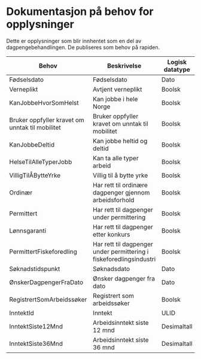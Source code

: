# Dokumentasjon på behov for opplysninger

Dette er opplysninger som blir innhentet som en del av dagpengebehandlingen. De publiseres som behov på rapiden.

|Behov|Beskrivelse|Logisk datatype|Datatype|
|---|---|---|---|
|Fødselsdato | Fødselsdato | Dato|LocalDate|
|Verneplikt | Avtjent verneplikt | Boolsk|boolean|
|KanJobbeHvorSomHelst | Kan jobbe i hele Norge | Boolsk|boolean|
|Bruker oppfyller kravet om unntak til mobilitet | Bruker oppfyller kravet om unntak til mobilitet | Boolsk|boolean|
|KanJobbeDeltid | Kan jobbe heltid og deltid | Boolsk|boolean|
|HelseTilAlleTyperJobb | Kan ta alle typer arbeid | Boolsk|boolean|
|VilligTilÅBytteYrke | Villig til å bytte yrke | Boolsk|boolean|
|Ordinær | Har rett til ordinære dagpenger gjennom arbeidsforhold | Boolsk|boolean|
|Permittert | Har rett til dagpenger under permittering | Boolsk|boolean|
|Lønnsgaranti | Har rett til dagpenger etter konkurs | Boolsk|boolean|
|PermittertFiskeforedling | Har rett til dagpenger under permittering i fiskeforedlingsindustri | Boolsk|boolean|
|Søknadstidspunkt | Søknadsdato | Dato|LocalDate|
|ØnskerDagpengerFraDato | Ønsker dagpenger fra dato | Dato|LocalDate|
|RegistrertSomArbeidssøker | Registrert som arbeidssøker | Boolsk|boolean|
|InntektId | Inntekt | ULID|Ulid|
|InntektSiste12Mnd | Arbeidsinntekt siste 12 mnd | Desimaltall|double|
|InntektSiste36Mnd | Arbeidsinntekt siste 36 mnd | Desimaltall|double|